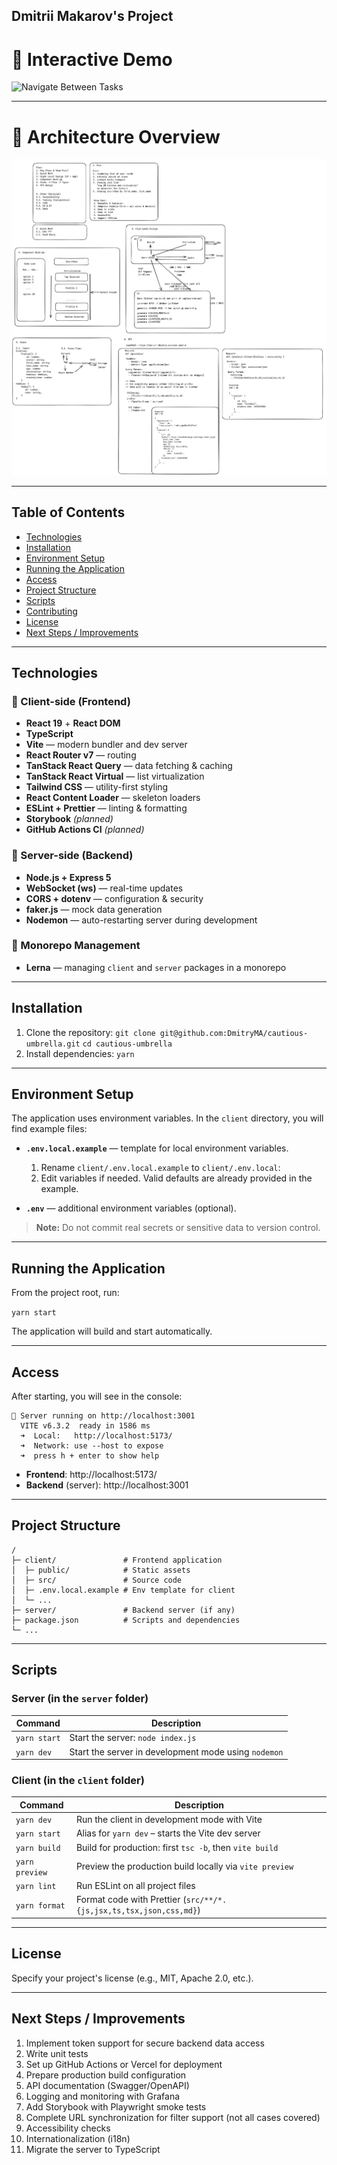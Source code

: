 ## Dmitrii Makarov's Project

# 🚀 Interactive Demo 

![Navigate Between Tasks](navigate.gif)

---

# 🧩 Architecture Overview

![Design Mockup](design.png)

---

## Table of Contents

- [Technologies](#technologies)
- [Installation](#installation)
- [Environment Setup](#environment-setup)
- [Running the Application](#running-the-application)
- [Access](#access)
- [Project Structure](#project-structure)
- [Scripts](#scripts)
- [Contributing](#contributing)
- [License](#license)
- [Next Steps / Improvements](#next-steps-improvements)

---

## Technologies

### 🔹 Client-side (Frontend)
- **React 19** + **React DOM**
- **TypeScript**
- **Vite** — modern bundler and dev server
- **React Router v7** — routing
- **TanStack React Query** — data fetching & caching
- **TanStack React Virtual** — list virtualization
- **Tailwind CSS** — utility-first styling
- **React Content Loader** — skeleton loaders
- **ESLint + Prettier** — linting & formatting
- **Storybook** *(planned)*
- **GitHub Actions CI** *(planned)*

### 🔸 Server-side (Backend)
- **Node.js + Express 5**
- **WebSocket (ws)** — real-time updates
- **CORS + dotenv** — configuration & security
- **faker.js** — mock data generation
- **Nodemon** — auto-restarting server during development

### 🧩 Monorepo Management
- **Lerna** — managing `client` and `server` packages in a monorepo

---

## Installation

1. Clone the repository:
   ```git clone git@github.com:DmitryMA/cautious-umbrella.git```
   ```cd cautious-umbrella```
2. Install dependencies:
   ```yarn```

---

## Environment Setup

The application uses environment variables. In the ```client``` directory, you will find example files:

- **```.env.local.example```** — template for local environment variables.  
  1. Rename ```client/.env.local.example``` to ```client/.env.local```:     
  2. Edit variables if needed. Valid defaults are already provided in the example.

- **```.env```** — additional environment variables (optional).

> **Note:** Do not commit real secrets or sensitive data to version control.

---

## Running the Application

From the project root, run:

```yarn start```

The application will build and start automatically.

---

## Access

After starting, you will see in the console:

```
🚀 Server running on http://localhost:3001
  VITE v6.3.2  ready in 1586 ms
  ➜  Local:   http://localhost:5173/
  ➜  Network: use --host to expose
  ➜  press h + enter to show help
```

- **Frontend**: http://localhost:5173/  
- **Backend** (server): http://localhost:3001

---

## Project Structure

```plaintext
/
├─ client/               # Frontend application
│  ├─ public/            # Static assets
│  ├─ src/               # Source code
│  ├─ .env.local.example # Env template for client
│  └─ ...
├─ server/               # Backend server (if any)
├─ package.json          # Scripts and dependencies
└─ ...
```

---

## Scripts

### Server (in the `server` folder)
| Command       | Description                                 |
| ------------- | ------------------------------------------- |
| `yarn start`  | Start the server: `node index.js`           |
| `yarn dev`    | Start the server in development mode using `nodemon` |

### Client (in the `client` folder)
| Command        | Description                                                                 |
| -------------- | --------------------------------------------------------------------------- |
| `yarn dev`     | Run the client in development mode with Vite                                |
| `yarn start`   | Alias for `yarn dev` – starts the Vite dev server                          |
| `yarn build`   | Build for production: first `tsc -b`, then `vite build`                     |
| `yarn preview` | Preview the production build locally via `vite preview`                     |
| `yarn lint`    | Run ESLint on all project files                                             |
| `yarn format`  | Format code with Prettier (`src/**/*.{js,jsx,ts,tsx,json,css,md}`)          |

---

## License

Specify your project's license (e.g., MIT, Apache 2.0, etc.).

---

## Next Steps / Improvements

1. Implement token support for secure backend data access  
2. Write unit tests  
3. Set up GitHub Actions or Vercel for deployment  
4. Prepare production build configuration  
5. API documentation (Swagger/OpenAPI)  
6. Logging and monitoring with Grafana  
7. Add Storybook with Playwright smoke tests  
8. Complete URL synchronization for filter support (not all cases covered)  
9. Accessibility checks  
10. Internationalization (i18n)  
11. Migrate the server to TypeScript  

